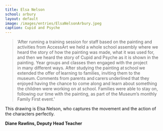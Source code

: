 ```yaml
---
title: Elsa Nelson
school: arbury
layout: default
image: /images/entries/ElsaNelsonArbury.jpeg
caption: Cupid and Psyche
---
```


> ‘After running a training session for staff based on the painting and activities from AccessArt we held a whole school assembly where we heard the story of how the painting was made, what it was used for, and then we heard the story of Cupid and Psyche as it is shown in the painting. Year groups and classes then engaged with the project in many different ways. After studying the painting at school we extended the offer of learning to families, inviting them to the museum. Comments from parents and carers underlined that they enjoyed having the chance to come along and learn about something the children were working on at school. Families were able to stay on, following our time with the painting, as part of the Museum’s monthly Family First event.'

This drawing is Elsa Nelson, who captures the movement and the action of the characters perfectly. 

**Diane Rawlins, Deputy Head Teacher**

